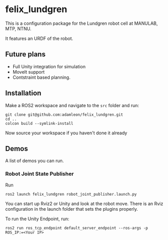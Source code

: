 # felix_lundgren
This is a configuration package for the Lundgren robot cell at MANULAB, MTP, NTNU.

It features an URDF of the robot.

## Future plans
- Full Unity integration for simulation
- MoveIt support
- Contstraint based planning.


## Installation
Make a ROS2 workspace and navigate to the `src` folder and run:
```
git clone git@github.com:adamleon/felix_lundgren.git
cd ..
colcon build --symlink-install
```
Now source your workspace if you haven't done it already

## Demos
A list of demos you can run.

### Robot Joint State Publisher
Run
```
ros2 launch felix_lundgren robot_joint_publisher.launch.py
```
You can start up Rviz2 or Unity and look at the robot move. There is an Rviz configuration in the launch folder that sets the plugins properly.

To run the Unity Endpoint, run:
```
ros2 run ros_tcp_endpoint default_server_endpoint --ros-args -p ROS_IP:=<Your IP>
```